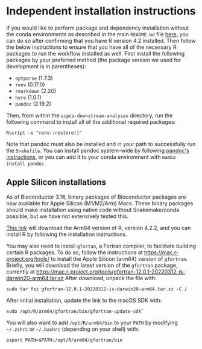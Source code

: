 # Independent installation instructions

If you would like to perform package and dependency installation without the conda environments as described in the main `README.md` file [here](./README.md##snakemakeconda-installation), you can do so after confirming that you have R version 4.2 installed.
Then follow the below instructions to ensure that you have all of the necessary R packages to run the workflow installed as well.
First install the following packages by your preferred method (the package version we used for development is in parentheses):

- `optparse` (1.7.3)
- `renv` (0.17.0)
- `rmarkdown` (2.20)
- `here` (1.0.1)
- `pandoc` (2.19.2)

Then, from within the `scpca-downstream-analyses` directory, run the following command to install all of the additional required packages:

```
Rscript -e "renv::restore()"
```

Note that pandoc must also be installed and in your path to successfully run the `Snakefile`.
You can install pandoc system-wide by following [pandoc's instructions](https://pandoc.org/installing.html), or you can add it to your conda environment with `mamba install pandoc`.

## Apple Silicon installations

As of Bioconductor 3.16, binary packages of Bioconductor packages are now available for Apple Silicon (M1/M2/Arm) Macs.
These binary packages should make installation using native code without Snakemake/conda possible, but we have not extensively tested this.

[This link](https://cran.rstudio.com/bin/macosx/big-sur-arm64/base/R-4.2.2-arm64.pkg) will download the Arm64 version of R, version 4.2.2, and you can install R by following the installation instructions.

You may also need to install `gfortan`, a Fortran compiler, to facilitate building certain R packages.
To do so, follow the instructions at https://mac.r-project.org/tools/ to install the Apple Silicon (arm64) version of `gfortran`.
Briefly, you will download the latest version of the `gfortran` package, currently at https://mac.r-project.org/tools/gfortran-12.0.1-20220312-is-darwin20-arm64.tar.xz
After download, unpack the file with:

```
sudo tar fxz gfortran-12.0.1-20220312-is-darwin20-arm64.tar.xz -C /
```

After initial installation, update the link to the macOS SDK with:

```
sudo /opt/R/arm64/gfortran/bin/gfortran-update-sdk`
```

You will also want to add `/opt/R/arm64/bin` to your `PATH`  by modifying `~/.zshrc` or `~/.bashrc` (depending on your shell) with:

```
export PATH=$PATH:/opt/R/arm64/gfortran/bin
```
